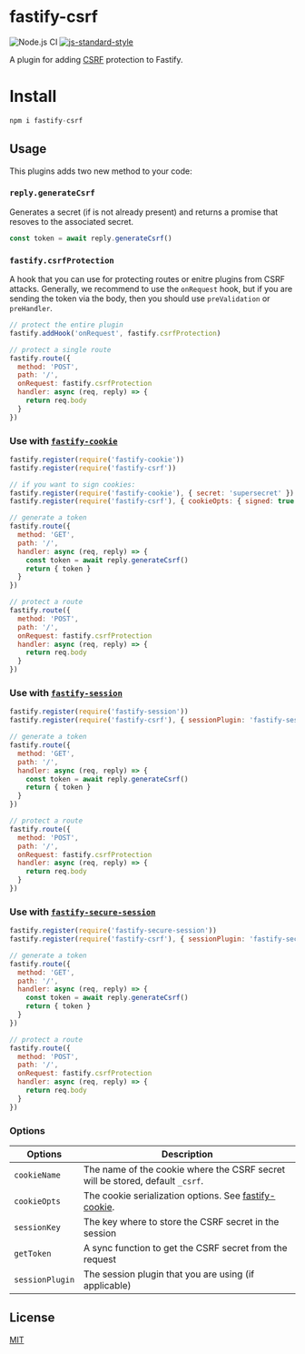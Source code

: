 # fastify-csrf

![Node.js CI](https://github.com/fastify/fastify-csrf/workflows/Node.js%20CI/badge.svg)
[![js-standard-style](https://img.shields.io/badge/code%20style-standard-brightgreen.svg?style=flat)](http://standardjs.com/)

A plugin for adding [CSRF](https://en.wikipedia.org/wiki/Cross-site_request_forgery) protection to Fastify.

# Install 
```js 
npm i fastify-csrf
```

## Usage

This plugins adds two new method to your code:

### `reply.generateCsrf`

Generates a secret (if is not already present) and returns a promise that resoves to the associated secret.

```js
const token = await reply.generateCsrf()
```

### `fastify.csrfProtection`

A hook that you can use for protecting routes or enitre plugins from CSRF attacks.
Generally, we recommend to use the `onRequest` hook, but if you are sending the token
via the body, then you should use `preValidation` or `preHandler`.

```js
// protect the entire plugin
fastify.addHook('onRequest', fastify.csrfProtection)

// protect a single route
fastify.route({
  method: 'POST',
  path: '/',
  onRequest: fastify.csrfProtection
  handler: async (req, reply) => {
    return req.body
  }
})
```

### Use with [`fastify-cookie`](https://github.com/fastify/fastify-cookie)

```js
fastify.register(require('fastify-cookie'))
fastify.register(require('fastify-csrf'))

// if you want to sign cookies:
fastify.register(require('fastify-cookie'), { secret: 'supersecret' })
fastify.register(require('fastify-csrf'), { cookieOpts: { signed: true } })

// generate a token
fastify.route({
  method: 'GET',
  path: '/',
  handler: async (req, reply) => {
    const token = await reply.generateCsrf()
    return { token }
  }
})

// protect a route
fastify.route({
  method: 'POST',
  path: '/',
  onRequest: fastify.csrfProtection
  handler: async (req, reply) => {
    return req.body
  }
})
```

### Use with [`fastify-session`](https://github.com/SerayaEryn/fastify-session)

```js
fastify.register(require('fastify-session'))
fastify.register(require('fastify-csrf'), { sessionPlugin: 'fastify-session' })

// generate a token
fastify.route({
  method: 'GET',
  path: '/',
  handler: async (req, reply) => {
    const token = await reply.generateCsrf()
    return { token }
  }
})

// protect a route
fastify.route({
  method: 'POST',
  path: '/',
  onRequest: fastify.csrfProtection
  handler: async (req, reply) => {
    return req.body
  }
})
```

### Use with [`fastify-secure-session`](https://github.com/fastify/fastify-secure-session)

```js
fastify.register(require('fastify-secure-session'))
fastify.register(require('fastify-csrf'), { sessionPlugin: 'fastify-secure-session' })

// generate a token
fastify.route({
  method: 'GET',
  path: '/',
  handler: async (req, reply) => {
    const token = await reply.generateCsrf()
    return { token }
  }
})

// protect a route
fastify.route({
  method: 'POST',
  path: '/',
  onRequest: fastify.csrfProtection
  handler: async (req, reply) => {
    return req.body
  }
})
```

### Options
| Options      | Description |
| ----------- | ----------- |
| `cookieName` |  The name of the cookie where the CSRF secret will be stored, default `_csrf`.     |
| `cookieOpts` |  The cookie serialization options. See [fastify-cookie](https://github.com/fastify/fastify-cookie).    |
| `sessionKey` |  The key where to store the CSRF secret in the session     |
| `getToken` |  A sync function to get the CSRF secret from the request     |
| `sessionPlugin` |  The session plugin that you are using (if applicable)     |


## License
[MIT](./LICENSE)

